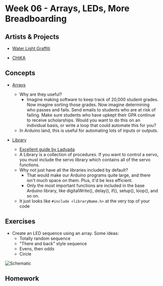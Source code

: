 # Week 06 - Arrays, LEDs, More Breadboarding

## Artists & Projects

+ [Water Light Graffiti](http://www.thisiscolossal.com/2012/08/water-light-graffiti-a-moisture-sensitive-surface-embedded-with-leds-creates-illuminated-art/)

+ [CHiKA](http://www.imagima.com/SHiKAKU07)

## Concepts

+ [Arrays](https://www.arduino.cc/en/Reference/Array)
	+ Why are they useful?
		+ Imagine making software to keep track of 20,000 student grades. Now imagine sorting those grades. Now imagine determining who passes and fails. Send emails to students who are at risk of failing. Make sure students who have upkept their GPA continue to receive scholarships. Would you want to do this on an individual basis, or write a loop that could automate this for you?
	+ In Arduino land, this is useful for automating lots of inputs or outputs.

+ [Library](https://www.arduino.cc/en/Reference/Libraries)
	+ [Excellent guide by Ladyada](http://www.ladyada.net/learn/arduino/lesson4.html)
	+ A Library is a collection of procedures. If you want to control a servo, you must include the servo library which contains all of the servo functions.
	+ Why not just have all the libraries included by default?
		+ That would make our Arduino programs quite large, and there isn't much space on them. Plus, it'd be less efficient.
		+ Only the most important functions are included in the base Arduino library, like digitalWrite(), delay(), if(), setup(), loop(), and so on.
	+ It just looks like `#include <libraryName.h>` at the very top of your code

## Exercises

+ Create an LED sequence using an array. Some ideas:
	+ Totally random sequence
	+ "There and back" style sequence
	+ Evens, then odds
	+ Circle

![Schematic](https://www.arduino.cc/en/uploads/Tutorial/forLoop2_schem.png)

## Homework

